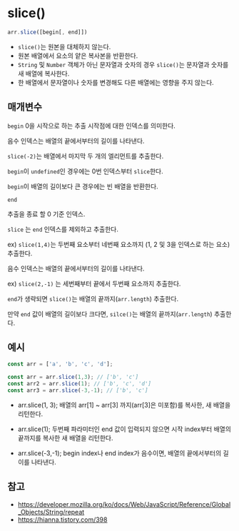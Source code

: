 # slice()
```Javascript
arr.slice([begin[, end]])
```
+ ```slice()```는 원본을 대체하지 않는다.
+ 원본 배열에서 요소의 얕은 복사본을 반환한다. 
+ ```String``` 및 ```Number``` 객체가 아닌 문자열과 숫자의 경우 ```slice()```는 문자열과 숫자를 새 배열에 복사한다. 
+ 한 배열에서 문자열이나 숫자를 변경해도 다른 배열에는 영향을 주지 않는다.

## 매개변수
```begin```
0을 시작으로 하는 추출 시작점에 대한 인덱스를 의미한다. 
 
음수 인덱스는 배열의 끝에서부터의 길이를 나타낸다. 
 
```slice(-2)```는 배열에서 마지막 두 개의 엘리먼트를 추출한다. 
 
```begin```이 ```undefined```인 경우에는 0번 인덱스부터 ```slice```한다. 
 
```begin```이 배열의 길이보다 큰 경우에는 빈 배열을 반환한다.
 
```end```
 
추출을 종료 할 0 기준 인덱스.
 
```slice``` 는 ```end``` 인덱스를 제외하고 추출한다.
 
ex) ```slice(1,4)```는 두번째 요소부터 네번째 요소까지 (1, 2 및 3을 인덱스로 하는 요소) 추출한다.
 
음수 인덱스는 배열의 끝에서부터의 길이를 나타낸다.
 
ex) ```slice(2,-1)``` 는 세번째부터 끝에서 두번째 요소까지 추출한다.
 
```end```가 생략되면 ```slice()```는 배열의 끝까지(```arr.length```) 추출한다.
 
만약 ```end``` 값이 배열의 길이보다 크다면, ```silce()```는 배열의 끝까지(```arr.length```) 추출한다.

## 예시
```Javascript
const arr = ['a', 'b', 'c', 'd'];

const arr = arr.slice(1,3); // ['b', 'c']
const arr2 = arr.slice(1); // ['b', 'c', 'd']
const arr3 = arr.slice(-3,-1); // ['b', 'c']
```

- arr.slice(1, 3);
배열의 arr[1] ~ arr[3] 까지(arr[3]은 미포함)를 복사한, 새 배열을 리턴한다.

- arr.slice(1);
두번째 파라미터인 end 값이 입력되지 않으면 시작 index부터 배열의 끝까지를 복사한 새 배열을 리턴한다.

- arr.slice(-3,-1);
begin index나 end index가 음수이면, 배열의 끝에서부터의 길이를 나타낸다.



## 참고
- https://developer.mozilla.org/ko/docs/Web/JavaScript/Reference/Global_Objects/String/repeat
- https://hianna.tistory.com/398
